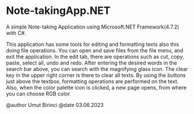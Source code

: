# Note-takingApp.NET
A simple Note-taking Application using Microsoft.NET Framework(4.7.2) with C#.

This application has some tools for editing and formatting texts also this doing file operations.
You can open and save files from the file menu, and exit the application.
In the edit tab, there are operations such as cut, copy, paste, select all, undo and redo.
After entering the desired words in the search bar above, you can search with the magnifying glass icon.
The clear key in the upper right corner is there to clear all texts.
By using the buttons just above the textbox, formatting operations are performed on the text.
Also, when the color palette icon is clicked, a new page opens, from where you can choose RGB color.

@author Umut Birinci
@date 03.06.2023
